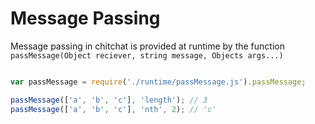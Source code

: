 Message Passing
==

Message passing in chitchat is provided at runtime by the function
`passMessage(Object reciever, string message, Objects args...)`

```javascript

var passMessage = require('./runtime/passMessage.js').passMessage;

passMessage(['a', 'b', 'c'], 'length'); // 3
passMessage(['a', 'b', 'c'], 'nth', 2); // 'c'
```
